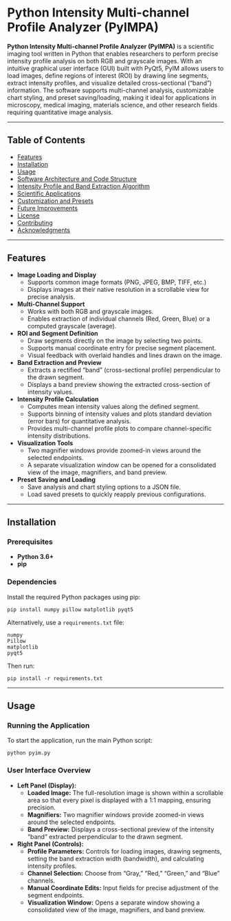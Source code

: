 
# Python Intensity Multi-channel Profile Analyzer (PyIMPA)

**Python Intensity Multi-channel Profile Analyzer (PyIMPA)** is a scientific imaging tool written in Python that enables researchers to perform precise intensity profile analysis on both RGB and grayscale images. With an intuitive graphical user interface (GUI) built with PyQt5, PyIM allows users to load images, define regions of interest (ROI) by drawing line segments, extract intensity profiles, and visualize detailed cross-sectional (“band”) information. The software supports multi-channel analysis, customizable chart styling, and preset saving/loading, making it ideal for applications in microscopy, medical imaging, materials science, and other research fields requiring quantitative image analysis.

* * *

Table of Contents
-----------------

*   [Features](#features)
*   [Installation](#installation)
*   [Usage](#usage)
*   [Software Architecture and Code Structure](#software-architecture-and-code-structure)
*   [Intensity Profile and Band Extraction Algorithm](#intensity-profile-and-band-extraction-algorithm)
*   [Scientific Applications](#scientific-applications)
*   [Customization and Presets](#customization-and-presets)
*   [Future Improvements](#future-improvements)
*   [License](#license)
*   [Contributing](#contributing)
*   [Acknowledgments](#acknowledgments)

* * *

Features
--------

*   **Image Loading and Display**
    *   Supports common image formats (PNG, JPEG, BMP, TIFF, etc.)
    *   Displays images at their native resolution in a scrollable view for precise analysis.
*   **Multi-Channel Support**
    *   Works with both RGB and grayscale images.
    *   Enables extraction of individual channels (Red, Green, Blue) or a computed grayscale (average).
*   **ROI and Segment Definition**
    *   Draw segments directly on the image by selecting two points.
    *   Supports manual coordinate entry for precise segment placement.
    *   Visual feedback with overlaid handles and lines drawn on the image.
*   **Band Extraction and Preview**
    *   Extracts a rectified “band” (cross-sectional profile) perpendicular to the drawn segment.
    *   Displays a band preview showing the extracted cross-section of intensity values.
*   **Intensity Profile Calculation**
    *   Computes mean intensity values along the defined segment.
    *   Supports binning of intensity values and plots standard deviation (error bars) for quantitative analysis.
    *   Provides multi-channel profile plots to compare channel-specific intensity distributions.
*   **Visualization Tools**
    *   Two magnifier windows provide zoomed-in views around the selected endpoints.
    *   A separate visualization window can be opened for a consolidated view of the image, magnifiers, and band preview.
*   **Preset Saving and Loading**
    *   Save analysis and chart styling options to a JSON file.
    *   Load saved presets to quickly reapply previous configurations.

* * *

Installation
------------

### Prerequisites

*   **Python 3.6+**
*   **pip**

### Dependencies

Install the required Python packages using pip:

    pip install numpy pillow matplotlib pyqt5
    

Alternatively, use a `requirements.txt` file:

    numpy
    Pillow
    matplotlib
    pyqt5
    

Then run:

    pip install -r requirements.txt
    

* * *

Usage
-----

### Running the Application

To start the application, run the main Python script:

    python pyim.py
    

### User Interface Overview

*   **Left Panel (Display):**
    *   **Loaded Image:** The full-resolution image is shown within a scrollable area so that every pixel is displayed with a 1:1 mapping, ensuring precision.
    *   **Magnifiers:** Two magnifier windows provide zoomed-in views around the selected endpoints.
    *   **Band Preview:** Displays a cross-sectional preview of the intensity “band” extracted perpendicular to the drawn segment.
*   **Right Panel (Controls):**
    *   **Profile Parameters:** Controls for loading images, drawing segments, setting the band extraction width (bandwidth), and calculating intensity profiles.
    *   **Channel Selection:** Choose from “Gray,” “Red,” “Green,” and “Blue” channels.
    *   **Manual Coordinate Edits:** Input fields for precise adjustment of the segment endpoints.
    *   **Visualization Window:** Opens a separate window showing a consolidated view of the image, magnifiers, and band preview.
